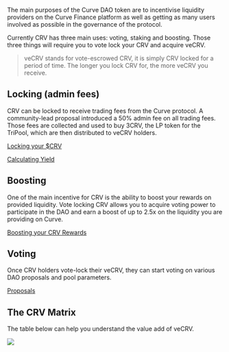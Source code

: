 The main purposes of the Curve DAO token are to incentivise liquidity providers on the Curve Finance platform as well as getting as many users involved as possible in the governance of the protocol.

Currently CRV has three main uses: voting, staking and boosting. Those three things will require you to vote lock your CRV and acquire veCRV.

> veCRV stands for vote-escrowed CRV, it is simply CRV locked for a period of time. The longer you lock CRV for, the more veCRV you receive.

## **Locking (admin fees)**

CRV can be locked to receive trading fees from the Curve protocol. A community-lead proposal introduced a 50% admin fee on all trading fees. Those fees are collected and used to buy 3CRV, the LP token for the TriPool, which are then distributed to veCRV holders.

[Locking your $CRV](../crv-token/locking-your-crv.md)

[Calculating Yield](../lp/calculating-yield.md)

## **Boosting**

One of the main incentive for CRV is the ability to boost your rewards on provided liquidity. Vote locking CRV allows you to acquire voting power to participate in the DAO and earn a boost of up to 2.5x on the liquidity you are providing on Curve.

[Boosting your CRV Rewards](../reward-gauges/boosting-your-crv-rewards.md)

## **Voting**

Once CRV holders vote-lock their veCRV, they can start voting on various DAO proposals and pool parameters.

[Proposals](../governance/proposals.md)

## **The CRV Matrix**

The table below can help you understand the value add of veCRV.

![](https://2254922201-files.gitbook.io/~/files/v0/b/gitbook-legacy-files/o/assets%2F-MFA0rQI3SzfbVFgp3Ic%2F-MT5dNbeDEngQ7_tEymQ%2F-MT5dRWFpub2GezqLodd%2Fimage.png?alt=media&token=23e9f550-db0c-4357-a317-a6f21a36eb58)

